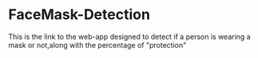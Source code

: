 # FaceMask-Detection
This is the link to the web-app designed to detect if a person is wearing a mask or not,along with the percentage of "protection"
